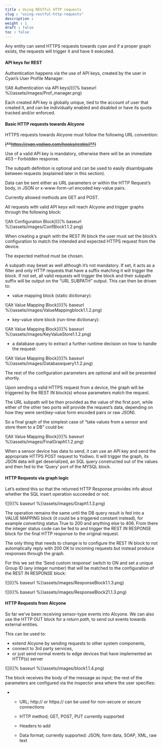 ```yaml
---
title : Using RESTful HTTP requests
slug : "using-restful-http-requests"
description : 
weight : 1
draft : false
toc : false
---
```


Any entity can send HTTPS requests towards cyan and if a proper graph exists, the requests will trigger it and have it executed.

#### API keys for REST

Authentication happens via the use of API keys, created by the user in Cyan’s User Profile Manager: 

![Alt Authentication via API keys]({{% baseurl %}}assets/images/Prof_manager.png)

Each created API key is globally unique, tied to the account of user that created it, and can be individually enabled and disabled or have its quota tracked and/or enforced.

#### Basic HTTP requests towards Alcyone

HTTPS requests towards Alcyone must follow the following URL convention:

~~[**https://cyan.yodiwo.com/hooks/restin//**]~~

Use of a valid API key is mandatory, otherwise there will be an immediate 403 – Forbidden response. 

The subpath definition is optional and can be used to easily disambiguate between requests (explained later in this section).



Data can be sent either as URL parameters or within the HTTP Request’s body, in JSON or x-www-form-url encoded key-value pairs.

Currently allowed methods are GET and POST.

All requests with valid API keys will reach Alcyone and trigger graphs through the following block:

![Alt Configuration Block]({{% baseurl %}}assets/images/ConfBlock1.1.2.png)



When creating a graph with the REST IN block the user must set the block’s configuration to match the intended and expected HTTPS request from the device.

The expected method must be chosen.

A subpath may beset as well although it’s not mandatory. If set, it acts as a filter and only HTTP requests that have a <subpath> suffix matching it will trigger the block. If not set, all valid requests will trigger the block and their subpath suffix will be output on the “URL SUBPATH” output. This can then be driven to:

- value mapping block (static dictionary): 

![Alt Value Mapping Block]({{% baseurl %}}assets/images/ValueMappingblock1.1.2.png)

- key-value store block (run-time dictionary):

![Alt Value Mapping Block]({{% baseurl %}}assets/images/KeyValueStore1.1.2.png)

- a database query to extract a further runtime
  decision on how to handle the request:

![Alt Value Mapping Block]({{% baseurl %}}assets/images/Databasequery1.1.2.png)

The rest of the configuration parameters are optional and will be presented shortly.

Upon sending a valid HTTPS request from a device, the graph will be triggered by the REST IN block(s) whose parameters match the request. 

The URL subpath will be then provided as the value of the first port, while either of the other two ports will provide the request’s data, depending on how they were sent(key-value form encoded pairs or raw JSON).

So a final graph of the simplest case of “take values from a sensor and store them to a DB” could be:

![Alt Value Mapping Block]({{% baseurl %}}assets/images/FinalGraph1.1.2.png)

When a sensor device has data to send, it can use an API key and send the appropriate HTTPS POST request to Yodiwo. It will trigger the graph, its JSON data will get deserialized, an SQL query constructed out of the values and then fed to the ‘Query’ port of the MYSQL block.

#### HTTP Requests via graph logic

Let’s extend this so that the returned HTTP Response provides info about whether the SQL insert operation succeeded or not:

![]({{% baseurl %}}assets/images/Graph1.1.3.png)

The operation remains the same until the DB query result is fed into a VALUE MAPPING block (it could be a triggered constant instead), for example converting status True to 200 and anything else to 406. From there the integer status code can be fed to and trigger the REST IN RESPONSE block for the final HTTP response to the original request.

The only thing that needs to change is to configure the REST IN block to not automatically reply with 200 OK to incoming requests but instead produce responses through the graph.

For this we set the ‘Send custom response’ switch to ON and set a unique Group ID (any integer number) that will be matched to the configuration of the REST IN RESPONSE block:

![]({{% baseurl %}}assets/images/ResponseBlock1.1.3.png)

![]({{% baseurl %}}assets/images/ResponseBlock21.1.3.png)



#### HTTP Requests from Alcyone

So far we’ve been receiving sensor-type events into Alcyone. We can also use the HTTP OUT block for a *return path*, to send out events towards external entities.

This can be used to:

- extend Alcyone by sending requests to other system components,
- connect to 3rd party services,
- or just send normal events to edge devices that have implemented an HTTP(s) server

![]({{% baseurl %}}assets/images/block1.1.4.png)

The block receives the body of the message as input; the rest of the parameters are configured via the inspector area where the user specifies:

- - URL; http:// or https:// can be used for non-secure or secure connections


  - HTTP method; GET, POST, PUT currently supported
  - Headers to add
  - Data format; currently supported: JSON, form data, SOAP, XML, raw text
